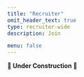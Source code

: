 ```yaml
---
title: "Recruiter"
omit_header_text: true
type: recruiter-wide
description: Join

menu: false
---
```


**🚧 Under Construction 🚧** 

